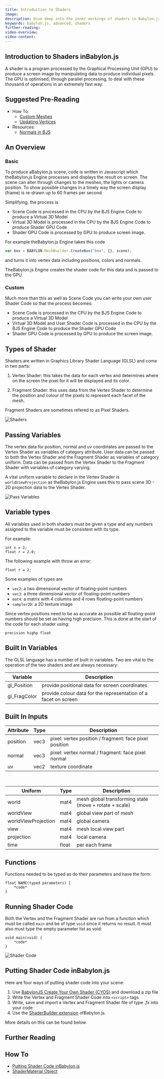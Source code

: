 ```yaml
---
title: Introduction to Shaders
image:
description: Dive deep into the inner workings of shaders in Babylon.js.
keywords: babylon.js, advanced, shaders
further-reading:
video-overview:
video-content:
---
```


## Introduction to Shaders inBabylon.js

A shader is a program processed by the Graphical Processing Unit (GPU) to produce a screen image by manipulating data to
produce individual pixels. The GPU is optimised, through parallel processing, to deal with these thousand of operations
in an extremely fast way.

## Suggested Pre-Reading

-   How To:
    -   [Custom Meshes](/divingDeeper/mesh/creation/custom/custom)
    -   [Updating Vertices](/divingDeeper/mesh/creation/custom/updatingVertices)
-   Resources:
    -   [Normals in BJS](/divingDeeper/mesh/creation/custom/vertexNormals)

## An Overview

### Basic

To produce aBabylon.js scene, code is written in Javascript which theBabylon.js Engine processes and displays the result on screen.
The scene can alter through changes to the meshes, the lights or camera position. To show possible changes in a timely way the screen
display (frame) is re-drawn up to 60 frames per second.

Simplifying, the process is

-   Scene Code is processed in the CPU by the BJS Engine Code to produce a Virtual 3D Model
-   Virtual 3D Model is processed in the CPU by the BJS Engine Code to produce Shader GPU Code
-   Shader GPU Code is processed by GPU to produce screen image.

For example theBabylon.js Engine takes this code

```javascript
var box = BABYLON.MeshBuilder.CreateBox("box", {}, scene);
```

and turns it into vertex data including positions, colors and normals.

TheBabylon.js Engine creates the shader code for this data and is passed to the GPU.

### Custom

Much more than this as well as Scene Code you can write your own user Shader Code so that
the process becomes:

-   Scene Code is processed in the CPU by the BJS Engine Code to produce a Virtual 3D Model
-   Virtual 3D Model and User Shader Code is processed in the CPU by the BJS Engine Code to produce the Shader GPU Code
-   Shader GPU Code is processed by GPU to produce the screen image.

## Types of Shader

Shaders are written in Graphics Library Shader Language (GLSL) and come in two parts:

1. Vertex Shader: this takes the data for each vertex and determines where on the screen the pixel for it will be displayed and its color.

2. Fragment Shader: this uses data from the Vertex Shader to determine the position and colour of the pixels to represent each facet of the mesh.

Fragment Shaders are sometimes refered to as Pixel Shaders.

![Shaders](/img/how_to/Shaders/shade1.jpg)

## Passing Variables

The vertex data for position, normal and uv coordinates are passed to the Vertex Shader as variables of category attribute.
User data can be passed to both the Vertex Shader and the Fragment Shader as variables of category uniform.
Data can be passed from the Vertex Shader to the Fragment Shader with variables of category varying.

A vital uniform variable to declare in the Vertex Shader is `worldViewProjection` as theBabylon.js Engine uses this to
pass scene 3D - 2D projection data to the Vertex Shader.

![Pass Variables](/img/how_to/Shaders/shade2.jpg)

## Variable types

All variables used in both shaders must be given a type and any numbers assigned to the variable must be consistent with its type.

For example:

```
int n = 2;
float r = 2.0;
```

The following example with throw an error:

```
float r = 2;
```

Some examples of types are

-   `vec2`: a two dimensional vector of floating-point numbers
-   `vec3`: a three dimensional vector of floating-point numbers
-   `mat4`: a matrix with 4 columns and 4 rows floating-point numbers
-   `sampler2D`: a 2D texture image

Since vertex positions need to be as accurate as possible all floating-point numbers should be set as having high precision.
This is done at the start of the code for each shader using:

```
precision highp float
```

## Built In Variables

The GLSL language has a number of built in variables. Two are vital to the operation of the two shaders and are always necessary:

| Variable     | Description                                                     |
| ------------ | --------------------------------------------------------------- |
| gl_Position  | provide positional data for screen coordinates                  |
| gl_FragColor | provide colour data for the representation of a facet on screen |

## Built In Inputs

| Attribute | Type | Description                                            |
| --------- | ---- | ------------------------------------------------------ |
| position  | vec3 | pixel: vertex position / fragment: face pixel position |
| normal    | vec3 | pixel: vertex normal / fragment: face pixel normal     |
| uv        | vec2 | texture coordinate                                     |

&nbsp;

| Uniform             | Type  | Description                                            |
| ------------------- | ----- | ------------------------------------------------------ |
| world               | mat4  | mesh global transforming state (move + rotate + scale) |
| worldView           | mat4  | global view part of mesh                               |
| worldViewProjection | mat4  | global camera                                          |
| view                | mat4  | mesh local view part                                   |
| projection          | mat4  | local camera                                           |
| time                | float | per each frame                                         |

## Functions

Functions needed to be typed as do their parameters and have the form:

```
float NAME(typed parameters) {
	*code*
}
```

## Running Shader Code

Both the Vertex and the Fragment Shader are run from a function which must be called `main` and be of type `void` since it returns
no result. It must also must type the empty parameter list as void:

```
void main(void) {
	*code*
}
```

![Shader Code](/img/how_to/Shaders/shade3.jpg)

## Putting Shader Code inBabylon.js

Here are four ways of putting shader code into your scene:

1. Use [BabylonJS Create Your Own Shader (CYOS)](https://www.babylonjs.com/cyos/) and download a zip file
2. Write the Vertex and Fragment Shader Code into `<script>` tags
3. Write, save and import a Vertex and Fragment Shader file of type _.fx_ into your code
4. Use the [ShaderBuilder extension](https://github.com/BabylonJS/Extensions/tree/master/ShaderBuilder) ofBabylon.js.

More details on this can be found below.

## Further Reading

## How To

-   [Putting Shader Code inBabylon.js](/advanced_topics/introToShaders/shaderCodeInBjs)
-   [ShaderMaterial Object](/advanced_topics/introToShaders/shaderMaterial)
